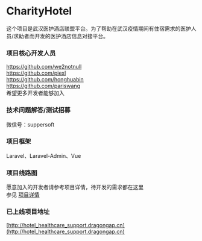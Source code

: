 # CharityHotel

这个项目是武汉医护酒店联盟平台。为了帮助在武汉疫情期间有住宿需求的医护人员/求助者而开发的医护酒店信息对接平台。

### 项目核心开发人员
https://github.com/we2notnull  
https://github.com/piexl  
https://github.com/honghuabin  
https://github.com/pariswang  
希望更多开发者能够加入 

### 技术问题解答/测试招募
微信号：suppersoft

### 项目框架
Laravel、Laravel-Admin、Vue
 
### 项目线路图
愿意加入的开发者请参考项目详情，待开发的需求都在这里  
参见 [项目详情](https://github.com/pariswang/CharityHotel/projects/1)

### 已上线项目地址
[http://hotel_healthcare_support.dragongap.cn](http://hotel_healthcare_support.dragongap.cn)

